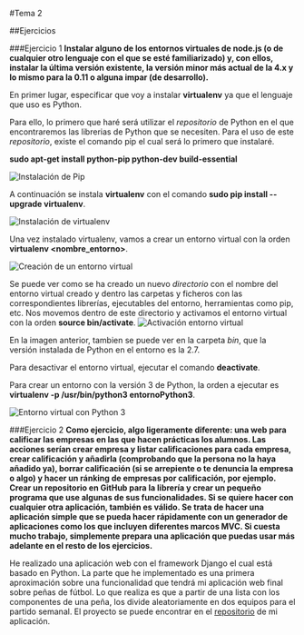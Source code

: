 #Tema 2

##Ejercicios

###Ejercicio 1
**Instalar alguno de los entornos virtuales de node.js (o de cualquier otro lenguaje con el que se esté familiarizado) y, con ellos, instalar la última versión existente, la versión minor más actual de la 4.x y lo mismo para la 0.11 o alguna impar (de desarrollo).**

En primer lugar, especificar que voy a instalar **virtualenv** ya que el lenguaje que uso es Python.

Para ello, lo primero que haré será utilizar el *repositorio* de Python en el que encontraremos las librerias de Python que se necesiten. Para el uso de este *repositorio*, existe el comando pip el cual será lo primero que instalaré.

**sudo apt-get install python-pip python-dev build-essential**

![Instalación de Pip](http://i1016.photobucket.com/albums/af281/raperaco/instalacionPip_zpsbphfsoeg.png)

A continuación se instala **virtualenv** con el comando **sudo pip install --upgrade virtualenv**.

![Instalación de virtualenv](http://i1016.photobucket.com/albums/af281/raperaco/instalacionVirtualenv_zpsyz5krhpj.png)

Una vez instalado virtualenv, vamos a crear un entorno virtual con la orden **virtualenv <nombre_entorno>**.

![Creación de un entorno virtual](http://i1016.photobucket.com/albums/af281/raperaco/creacionEntornoVirtual_zpsxzp5bnws.png)

Se puede ver como se ha creado un nuevo *directorio* con el nombre del entorno virtual creado y dentro las carpetas y ficheros con las correspondientes librerías, ejecutables del entorno, herramientas como pip, etc.
Nos movemos dentro de este directorio y activamos el entorno virtual con la orden **source bin/activate**.
![Activación entorno virtual](http://i1016.photobucket.com/albums/af281/raperaco/activacionEntornoVirtual_zpspjpq8jft.png)

En la imagen anterior, tambien se puede ver en la carpeta *bin*, que la versión instalada de Python en el entorno es la 2.7.

Para desactivar el entorno virtual, ejecutar el comando **deactivate**.

Para crear un entorno con la versión 3 de Python, la orden a ejecutar es **virtualenv -p /usr/bin/python3 entornoPython3**.

![Entorno virtual con Python 3](http://i1016.photobucket.com/albums/af281/raperaco/virtualenvPython3_zpsbjmx9aqz.png)

###Ejercicio 2
**Como ejercicio, algo ligeramente diferente: una web para calificar las empresas en las que hacen prácticas los alumnos. Las acciones serían crear empresa y listar calificaciones para cada empresa, crear calificación y añadirla (comprobando que la persona no la haya añadido ya), borrar calificación (si se arrepiente o te denuncia la empresa o algo) y hacer un ránking de empresas por calificación, por ejemplo. Crear un repositorio en GitHub para la librería y crear un pequeño programa que use algunas de sus funcionalidades. Si se quiere hacer con cualquier otra aplicación, también es válido.
Se trata de hacer una aplicación simple que se pueda hacer rápidamente con un generador de aplicaciones como los que incluyen diferentes marcos MVC. Si cuesta mucho trabajo, simplemente prepara una aplicación que puedas usar más adelante en el resto de los ejercicios.**

He realizado una aplicación web con el framework Django el cual está basado en Python.
La parte que he implementado es una primera aproximación sobre una funcionalidad que tendrá mi aplicación web final sobre peñas de fútbol. Lo que realiza es que a partir de una lista con los componentes de una peña, los divide aleatoriamente en dos equipos para el partido semanal.
El proyecto se puede encontrar en el [repositorio](https://github.com/mabarrbai/TusPachangas) de mi aplicación.


